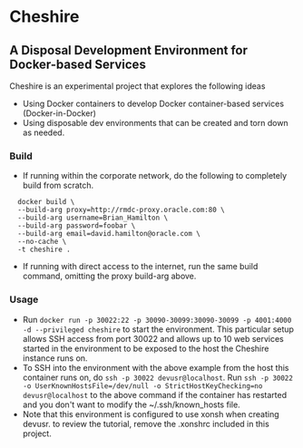 # Cheshire
## A Disposal Development Environment for Docker-based Services

Cheshire is an experimental project that explores the following ideas
* Using Docker containers to develop Docker container-based services (Docker-in-Docker)
* Using disposable dev environments that can be created and torn down as needed.

### Build
* If running within the corporate network, do the following to completely build from scratch.
```
  docker build \
  --build-arg proxy=http://rmdc-proxy.oracle.com:80 \
  --build-arg username=Brian_Hamilton \
  --build-arg password=foobar \
  --build-arg email=david.hamilton@oracle.com \
  --no-cache \
  -t cheshire .
```

* If running with direct access to the internet, run the same build command, omitting the proxy build-arg above.

### Usage
* Run `docker run -p 30022:22 -p 30090-30099:30090-30099 -p 4001:4000 -d --privileged cheshire` to start the environment. This particular setup allows SSH access from port 30022 and allows up to 10 web services started in the environment to be exposed to the host the Cheshire instance runs on.
* To SSH into the environment with the above example from the host this container runs on, do `ssh -p 30022 devusr@localhost`. Run `ssh -p 30022 -o UserKnownHostsFile=/dev/null -o StrictHostKeyChecking=no devusr@localhost` to the above command if the container has restarted and you don't want to modify the ~/.ssh/known_hosts file.
* Note that this environment is configured to use xonsh when creating devusr. to review the tutorial, remove the .xonshrc included in this project.
